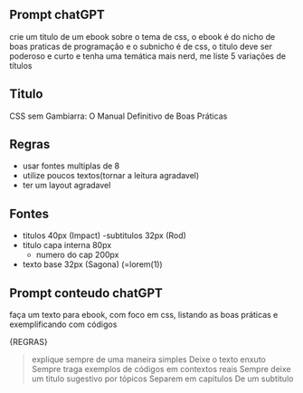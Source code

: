 ## Prompt chatGPT
crie um titulo de um ebook sobre o tema de css, o ebook é do nicho de boas praticas de programação e o subnicho é de css, o titulo deve ser poderoso e curto e tenha uma temática mais nerd, me liste 5 variações de títulos 


## Titulo

CSS sem Gambiarra: O Manual Definitivo de Boas Práticas

## Regras
- usar fontes multiplas de 8
- utilize poucos textos(tornar a leitura agradavel)
- ter um layout agradavel

## Fontes
- titulos 40px (Impact)
-subtitulos 32px (Rod)
- titulo capa interna 80px
    - numero do cap 200px
- texto base 32px  (Sagona) 
(=lorem(1))

## Prompt conteudo chatGPT
faça um texto para ebook, com foco em css, listando as boas práticas e exemplificando com  códigos

{REGRAS}
>explique sempre de uma maneira simples
>Deixe o texto enxuto
>Sempre traga exemplos de códigos em contextos reais
>Sempre deixe um titulo sugestivo por tópicos
>Separem em capitulos
>De um subtitulo 
